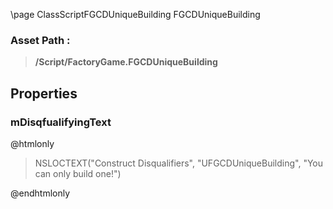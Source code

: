 \page ClassScriptFGCDUniqueBuilding FGCDUniqueBuilding
### Asset Path :
<b><blockquote>/Script/FactoryGame.FGCDUniqueBuilding</blockquote></b>
## Properties

### mDisqfualifyingText
@htmlonly
<blockquote>NSLOCTEXT("Construct Disqualifiers", "UFGCDUniqueBuilding", "You can only build one!")</blockquote>
@endhtmlonly

